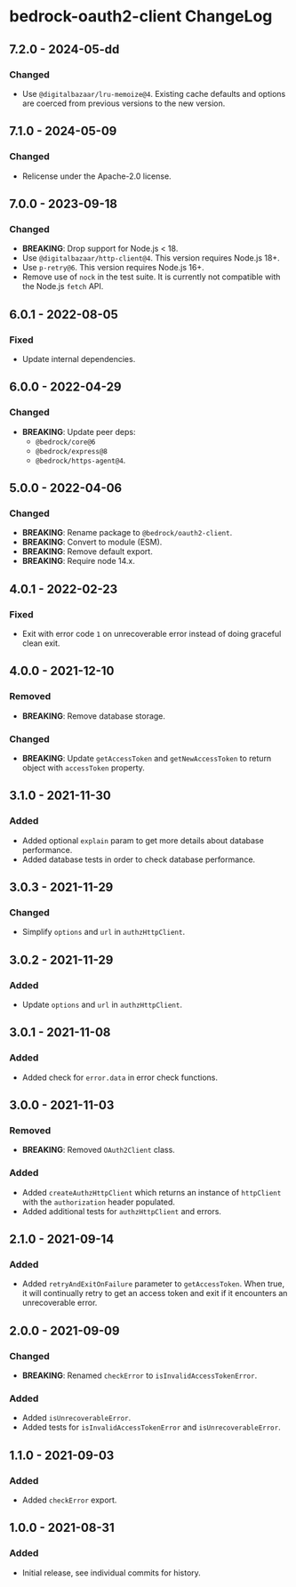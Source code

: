 # bedrock-oauth2-client ChangeLog

## 7.2.0 - 2024-05-dd

### Changed
- Use `@digitalbazaar/lru-memoize@4`. Existing cache defaults and options
  are coerced from previous versions to the new version.

## 7.1.0 - 2024-05-09

### Changed
- Relicense under the Apache-2.0 license.

## 7.0.0 - 2023-09-18

### Changed
- **BREAKING**: Drop support for Node.js < 18.
- Use `@digitalbazaar/http-client@4`. This version requires Node.js 18+.
- Use `p-retry@6`. This version requires Node.js 16+.
- Remove use of `nock` in the test suite. It is currently not compatible with
  the Node.js `fetch` API.

## 6.0.1 - 2022-08-05

### Fixed
- Update internal dependencies.

## 6.0.0 - 2022-04-29

### Changed
- **BREAKING**: Update peer deps:
  - `@bedrock/core@6`
  - `@bedrock/express@8`
  - `@bedrock/https-agent@4`.

## 5.0.0 - 2022-04-06

### Changed
- **BREAKING**: Rename package to `@bedrock/oauth2-client`.
- **BREAKING**: Convert to module (ESM).
- **BREAKING**: Remove default export.
- **BREAKING**: Require node 14.x.

## 4.0.1 - 2022-02-23

### Fixed
- Exit with error code `1` on unrecoverable error instead of doing
  graceful clean exit.

## 4.0.0 - 2021-12-10

### Removed
- **BREAKING**: Remove database storage.

### Changed
- **BREAKING**: Update `getAccessToken` and `getNewAccessToken` to return object with
  `accessToken` property.

## 3.1.0 - 2021-11-30

### Added
- Added optional `explain` param to get more details about database performance.
- Added database tests in order to check database performance.

## 3.0.3 - 2021-11-29

### Changed
- Simplify `options` and `url` in `authzHttpClient`.

## 3.0.2 - 2021-11-29

### Added
- Update `options` and `url` in `authzHttpClient`.

## 3.0.1 - 2021-11-08

### Added
- Added check for `error.data` in error check functions.

## 3.0.0 - 2021-11-03

### Removed
- **BREAKING**: Removed `OAuth2Client` class.

### Added
- Added `createAuthzHttpClient` which returns an instance of `httpClient` with the
  `authorization` header populated.
- Added additional tests for `authzHttpClient` and errors.

## 2.1.0 - 2021-09-14

### Added
- Added `retryAndExitOnFailure` parameter to `getAccessToken`. When true, it
  will continually retry to get an access token and exit if it encounters an
  unrecoverable error.

## 2.0.0 - 2021-09-09

### Changed
- **BREAKING**: Renamed `checkError` to `isInvalidAccessTokenError`.

### Added
- Added `isUnrecoverableError`.
- Added tests for `isInvalidAccessTokenError` and `isUnrecoverableError`.

## 1.1.0 - 2021-09-03

### Added
- Added `checkError` export.

## 1.0.0 - 2021-08-31

### Added
- Initial release, see individual commits for history.
